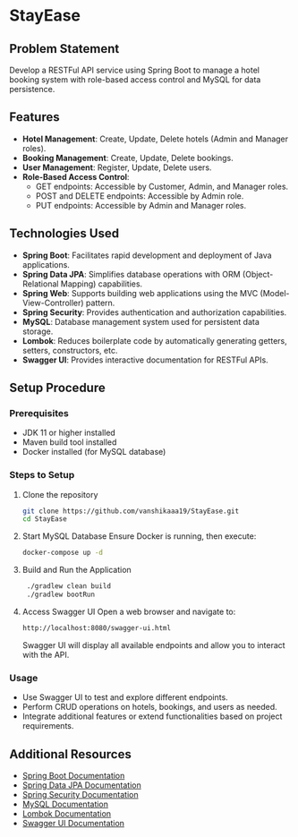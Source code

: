 # StayEase

## Problem Statement

Develop a RESTFul API service using Spring Boot to manage a hotel booking system with role-based access control and MySQL for data persistence.

## Features

- **Hotel Management**: Create, Update, Delete hotels (Admin and Manager roles).
- **Booking Management**: Create, Update, Delete bookings.
- **User Management**: Register, Update, Delete users.
- **Role-Based Access Control**:
    - GET endpoints: Accessible by Customer, Admin, and Manager roles.
    - POST and DELETE endpoints: Accessible by Admin role.
    - PUT endpoints: Accessible by Admin and Manager roles.

## Technologies Used

- **Spring Boot**: Facilitates rapid development and deployment of Java applications.
- **Spring Data JPA**: Simplifies database operations with ORM (Object-Relational Mapping) capabilities.
- **Spring Web**: Supports building web applications using the MVC (Model-View-Controller) pattern.
- **Spring Security**: Provides authentication and authorization capabilities.
- **MySQL**: Database management system used for persistent data storage.
- **Lombok**: Reduces boilerplate code by automatically generating getters, setters, constructors, etc.
- **Swagger UI**: Provides interactive documentation for RESTFul APIs.

## Setup Procedure

### Prerequisites

- JDK 11 or higher installed
- Maven build tool installed
- Docker installed (for MySQL database)

### Steps to Setup

1. Clone the repository
   ```bash
   git clone https://github.com/vanshikaaa19/StayEase.git
   cd StayEase
   ```
2. Start MySQL Database
   Ensure Docker is running, then execute:
   ```bash
   docker-compose up -d
   ```
3. Build and Run the Application
   ```bash
    ./gradlew clean build
    ./gradlew bootRun
   ```
4. Access Swagger UI
   Open a web browser and navigate to:
   ```bash
   http://localhost:8080/swagger-ui.html
   ```
   Swagger UI will display all available endpoints and allow you to interact with the API.
<!-- 5. Import Postman Collection

   [Problem Statement](./External_Resource/Week%204%20-%20Problem%20Statement_%20StayEase.pdf)

   [Postman-Collection-File](./External_Resource/StayEase.postman_collection.json)

   [Step-by-Step Procedure](https://learning.postman.com/docs/getting-started/importing-and-exporting/importing-data/) -->

### Usage

- Use Swagger UI to test and explore different endpoints.
- Perform CRUD operations on hotels, bookings, and users as needed.
- Integrate additional features or extend functionalities based on project requirements.

## Additional Resources

- [Spring Boot Documentation](https://spring.io/projects/spring-boot)
- [Spring Data JPA Documentation](https://spring.io/projects/spring-data-jpa)
- [Spring Security Documentation](https://spring.io/projects/spring-security)
- [MySQL Documentation](https://dev.mysql.com/doc/)
- [Lombok Documentation](https://projectlombok.org/)
- [Swagger UI Documentation](https://swagger.io/tools/swagger-ui/)
